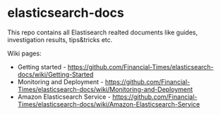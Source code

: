 # elasticsearch-docs

This repo contains all Elastisearch realted documents like guides, investigation results, tips&tricks etc.

Wiki pages:
* Getting started - https://github.com/Financial-Times/elasticsearch-docs/wiki/Getting-Started
* Monitoring and Deployment - https://github.com/Financial-Times/elasticsearch-docs/wiki/Monitoring-and-Deployment
* Amazon Elasticsearch Service - https://github.com/Financial-Times/elasticsearch-docs/wiki/Amazon-Elasticsearch-Service
